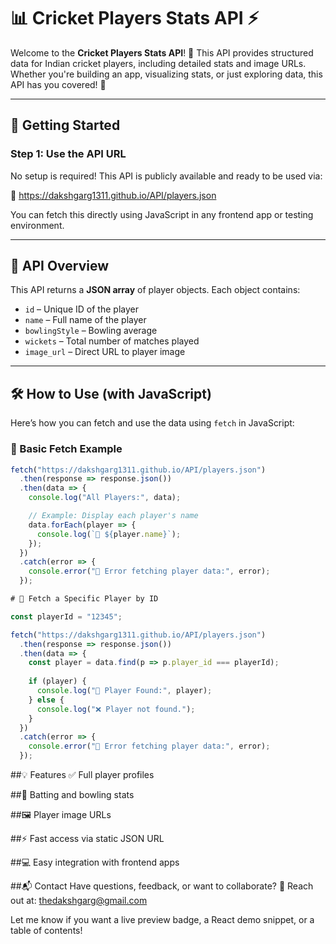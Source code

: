 # 📊 Cricket Players Stats API ⚡️

Welcome to the **Cricket Players Stats API**! 🎉 This API provides structured data for Indian cricket players, including detailed stats and image URLs. Whether you're building an app, visualizing stats, or just exploring data, this API has you covered! 🏏

---

## 🚀 Getting Started

### Step 1: Use the API URL

No setup is required! This API is publicly available and ready to be used via:

🔗 https://dakshgarg1311.github.io/API/players.json


You can fetch this directly using JavaScript in any frontend app or testing environment.

---

## 📡 API Overview

This API returns a **JSON array** of player objects. Each object contains:

- `id` – Unique ID of the player
- `name` – Full name of the player
- `bowlingStyle` – Bowling average
- `wickets` – Total number of matches played
- `image_url` – Direct URL to player image

---

## 🛠️ How to Use (with JavaScript)

Here’s how you can fetch and use the data using `fetch` in JavaScript:

### 🧪 Basic Fetch Example

```javascript
fetch("https://dakshgarg1311.github.io/API/players.json")
  .then(response => response.json())
  .then(data => {
    console.log("All Players:", data);

    // Example: Display each player's name
    data.forEach(player => {
      console.log(`👤 ${player.name}`);
    });
  })
  .catch(error => {
    console.error("🚨 Error fetching player data:", error);
  });

# 🎯 Fetch a Specific Player by ID

const playerId = "12345";

fetch("https://dakshgarg1311.github.io/API/players.json")
  .then(response => response.json())
  .then(data => {
    const player = data.find(p => p.player_id === playerId);
    
    if (player) {
      console.log("🏏 Player Found:", player);
    } else {
      console.log("❌ Player not found.");
    }
  })
  .catch(error => {
    console.error("🚨 Error fetching player data:", error);
  });
```
 
##💡 Features
✅ Full player profiles

##🏏 Batting and bowling stats

##🖼️ Player image URLs

##⚡ Fast access via static JSON URL

##💻 Easy integration with frontend apps

##📬 Contact
Have questions, feedback, or want to collaborate?
📧 Reach out at: thedakshgarg@gmail.com


Let me know if you want a live preview badge, a React demo snippet, or a table of contents!
